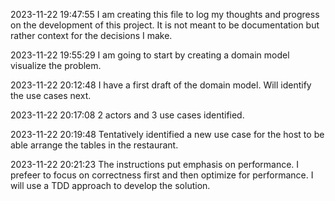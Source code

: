 2023-11-22 19:47:55
I am creating this file to log my thoughts and progress on the development of this project. It is not meant to be documentation but rather context for the decisions I make.

2023-11-22 19:55:29
I am going to start by creating a domain model visualize the problem.

2023-11-22 20:12:48
I have a first draft of the domain model. Will identify the use cases next.

2023-11-22 20:17:08
2 actors and 3 use cases identified.

2023-11-22 20:19:48
Tentatively identified a new use case for the host to be able arrange the tables in the restaurant.

2023-11-22 20:21:23
The instructions put emphasis on performance. I prefeer to focus on correctness first and then optimize for performance. I will use a TDD approach to develop the solution.